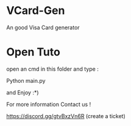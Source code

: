 # VCard-Gen
An good Visa Card generator

# Open Tuto

open an cmd in this folder and type : 

Python main.py

and Enjoy :*)

For more information Contact us !

https://discord.gg/gtvBxzVn6R (create a ticket)
